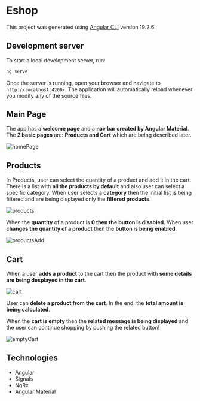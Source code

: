 # Eshop

This project was generated using [Angular CLI](https://github.com/angular/angular-cli) version 19.2.6.

## Development server

To start a local development server, run:

```bash
ng serve
```

Once the server is running, open your browser and navigate to `http://localhost:4200/`. The application will automatically reload whenever you modify any of the source files.

## Main Page

The app has a **welcome page** and a **nav bar created by Angular Material**. The **2 basic pages** are: **Products and Cart** which are being described later. 

![homePage](https://github.com/user-attachments/assets/fc8b506f-948d-4902-a4c5-785a93d4e47c)


## Products

In Products, user can select the quantity of a product and add it in the cart. There is a list with **all the products by default** and also user can select a specific category. When user selects a **category** then the initial list is being filtered and are being displayed only the **filtered products**. 

![products](https://github.com/user-attachments/assets/dd6360e8-3fc8-4300-91eb-ecea01601302)

When the **quantity** of a product is **0 then the button is disabled**. When user **changes the quantity of a product** then the **button is being enabled**.

![productsAdd](https://github.com/user-attachments/assets/4244f8ca-32ed-4694-b779-d6e0b3a77501)


## Cart

When a user **adds a product** to the cart then the product with **some details are being desplayed in the cart**.

![cart](https://github.com/user-attachments/assets/b4377e05-2d68-4480-8d10-02de0b997d19)

User can **delete a product from the cart**.
In the end, the **total amount is being calculated**.

When the **cart is empty** then the **related message is being displayed** and the user can continue shopping by pushing the related button!

![emptyCart](https://github.com/user-attachments/assets/48da7e00-73ba-40c2-8a95-dd791ee861ef)

## Technologies
 - Angular
 - Signals
 - NgRx
 - Angular Material 



